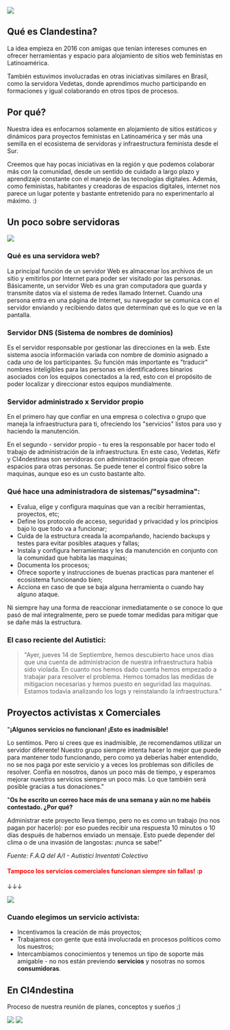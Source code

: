 
![](https://i.imgur.com/FpXIEjV.jpg)
## Qué es Clandestina?
La idea empieza en 2016 con amigas que tenían intereses comunes en ofrecer herramientas y espacio para alojamiento de sitios web feministas en Latinoamérica.


También estuvimos involucradas en otras iniciativas similares en Brasil, como la servidora Vedetas, donde aprendimos mucho participando en formaciones y igual colaborando en otros tipos de procesos.


## Por qué?
Nuestra idea es enfocarnos solamente en alojamiento de sitios estáticos y dinámicos para proyectos feministas en Latinoamérica y ser más una semilla en el ecosistema de servidoras y infraestructura feminista desde el Sur.


Creemos que hay pocas iniciativas en la región y que podemos colaborar más con la comunidad, desde un sentido de cuidado a largo plazo y aprendizaje constante con el manejo de las tecnologías digitales. Además, como feministas, habitantes y creadoras de espacios digitales, internet nos parece un lugar potente y bastante entretenido para no experimentarlo al máximo. :)



## Un poco sobre servidoras

![](https://media0.giphy.com/media/l41m1CuaT5Oy624Ra/giphy.gif) 

### Qué es una servidora web?
La principal función de un servidor Web es almacenar los archivos de un sitio y emitirlos por Internet para poder ser visitado por las personas. Básicamente, un servidor Web es una gran computadora que guarda y transmite datos vía el sistema de redes llamado Internet. Cuando una persona entra en una página de Internet, su navegador se comunica  con el servidor enviando y recibiendo datos que determinan qué es lo que ve en la pantalla.


### Servidor DNS (Sistema de nombres de domínios)
Es el servidor responsable por gestionar las direcciones en la web. Este sistema asocia información variada con nombre de dominio asignado a cada uno de los participantes. Su función más importante es "traducir" nombres inteligibles para las personas en identificadores binarios asociados con los equipos conectados a la red, esto con el propósito de poder localizar y direccionar estos equipos mundialmente.

### Servidor administrado x Servidor propio
En el primero hay que confiar en una empresa o colectiva o grupo que maneja la infraestructura para ti, ofreciendo los "servicios" listos para uso y haciendo la manutención.


En el segundo - servidor propio - tu eres la responsable por hacer todo el trabajo de administración de la infraestructura. En este caso, Vedetas, Kéfir y Cl4ndestinas son servidoras con administración propia que ofrecen espacios para otras personas. Se puede tener el control fisico sobre la maquinas, aunque eso es un custo bastante alto. 



### Qué hace una administradora de sistemas/"sysadmina":

- Evalua, elige y configura maquinas que van a recibir herramientas, proyectos, etc;
- Define los protocolo de acceso, seguridad y privacidad y los principios bajo lo que todo va a funcionar;
- Cuida de la estructura creada la acompañando, haciendo backups y testes para evitar posibles ataques y fallas;
- Instala y configura herramientas y les da manutención en conjunto con la comunidad que habita las maquinas;
- Documenta los procesos;
- Ofrece soporte y instrucciones de buenas practicas para mantener el ecosistema funcionando bien;
- Acciona en caso de que se baja alguna herramienta o cuando hay alguno ataque.


Ni siempre hay una forma de reaccionar inmediatamente o se conoce lo que pasó de mal integralmente, pero se puede tomar medidas para mitigar que se dañe más la estructura.



### El caso reciente del Autistici:


>"Ayer, jueves 14 de Septiembre, hemos descubierto hace unos dias que una cuenta de administracion de nuestra infraestructura habia sido violada. En cuanto nos hemos dado cuenta hemos empezado a trabajar para resolver el problema. Hemos tomados las medidas de mitigacion necesarias y hemos puesto en seguridad las maquinas. Estamos todavia analizando los logs y reinstalando la infraestructura."



## Proyectos activistas x Comerciales

"__¡Algunos servicios no funcionan! ¡Esto es inadmisible!__


Lo sentimos. Pero si crees que es inadmisible, ¡te recomendamos utilizar un servidor diferente! Nuestro grupo siempre intenta hacer lo mejor que puede para mantener todo funcionando, pero como ya deberías haber entendido, no se nos paga por este servicio y a veces los problemas son difíciles de resolver. Confía en nosotros, danos un poco más de tiempo, y esperamos mejorar nuestros servicios siempre un poco más. Lo que también será posible gracias a tus donaciones."

"__Os he escrito un correo hace más de una semana y aún no me habéis contestado. ¿Por qué?__


Administrar este proyecto lleva tiempo, pero no es como un trabajo (no nos pagan por hacerlo): por eso puedes recibir una respuesta 10 minutos o 10 días después de habernos enviado un mensaje. Esto puede depender del clima o de una invasión de langostas: ¡nunca se sabe!"

_Fuente: F.A.Q del A/I - Autistici Inventati Colectivo_



#### <span style="color:red"> Tampoco los servicios comerciales funcionan siempre sin fallas! :p </span>

↓↓↓

![](https://i.imgur.com/daf5ISL.png)



### Cuando elegimos un servicio activista:

- Incentivamos la creación de más proyectos;
- Trabajamos con gente que está involucrada en procesos políticos como los nuestros;
- Intercambiamos conocimientos y tenemos un tipo de soporte más amigable - no nos están previendo **servicios** y nosotras no somos **consumidoras**.



## En Cl4ndestina
Proceso de nuestra reunión de planes, conceptos y sueños ;)

![](https://i.imgur.com/hzCIbxC.jpg)
![](https://i.imgur.com/1OCGOcC.jpg)

